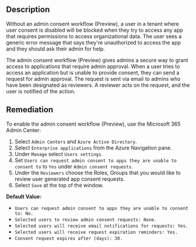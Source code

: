 ## Description

Without an admin consent workflow (Preview), a user in a tenant where user consent is disabled will be blocked when they try to access any app that requires permissions to access organizational data. The user sees a generic error message that says they're unauthorized to access the app and they should ask their admin for help.

The admin consent workflow (Preview) gives admins a secure way to grant access to applications that require admin approval. When a user tries to access an application but is unable to provide consent, they can send a request for admin approval. The request is sent via email to admins who have been designated as reviewers. A reviewer acts on the request, and the user is notified of the action.

## Remediation

To enable the admin consent workflow (Preview), use the Microsoft 365 Admin Center:

1. Select `Admin Centers` and `Azure Active Directory`.
2. Select `Enterprise applications` from the Azure Navigation pane.
3. Under `Manage` select `Users settings`.
4. Set `Users can request admin consent to apps they are unable to consent to` to `Yes` under `Admin consent requests`.
5. Under the `Reviewers` choose the Roles, Groups that you would like to review user generated app consent requests.
6. Select `Save` at the top of the window.

**Default Value:**

  - `Users can request admin consent to apps they are unable to consent to: No.`
  - `Selected users to review admin consent requests: None.`
  - `Selected users will receive email notifications for requests: Yes.`
  - `Selected users will receive request expiration reminders: Yes.`
  - `Consent request expires after (days): 30.`
